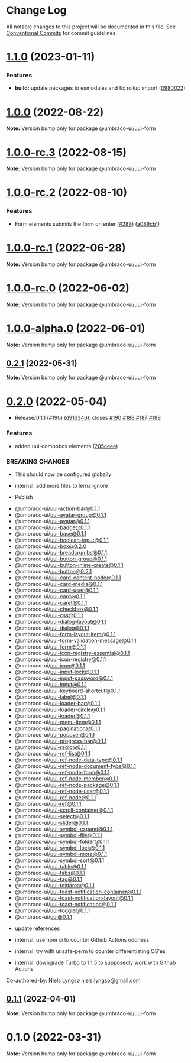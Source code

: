 # Change Log

All notable changes to this project will be documented in this file.
See [Conventional Commits](https://conventionalcommits.org) for commit guidelines.

# [1.1.0](https://github.com/umbraco/Umbraco.UI/compare/@umbraco-ui/uui-form@1.0.0...@umbraco-ui/uui-form@1.1.0) (2023-01-11)

### Features

- **build:** update packages to esmodules and fix rollup import ([0980022](https://github.com/umbraco/Umbraco.UI/commit/0980022acd9fedc79b017f417d4c56d247d129e3))

# [1.0.0](https://github.com/umbraco/Umbraco.UI/compare/@umbraco-ui/uui-form@1.0.0-rc.3...@umbraco-ui/uui-form@1.0.0) (2022-08-22)

**Note:** Version bump only for package @umbraco-ui/uui-form

# [1.0.0-rc.3](https://github.com/umbraco/Umbraco.UI/compare/@umbraco-ui/uui-form@1.0.0-rc.2...@umbraco-ui/uui-form@1.0.0-rc.3) (2022-08-15)

**Note:** Version bump only for package @umbraco-ui/uui-form

# [1.0.0-rc.2](https://github.com/umbraco/Umbraco.UI/compare/@umbraco-ui/uui-form@1.0.0-rc.1...@umbraco-ui/uui-form@1.0.0-rc.2) (2022-08-10)

### Features

- Form elements submits the form on enter ([#288](https://github.com/umbraco/Umbraco.UI/issues/288)) ([a089cb1](https://github.com/umbraco/Umbraco.UI/commit/a089cb1ff0e288e9cb0f768c72a83a0c2c8c706e))

# [1.0.0-rc.1](https://github.com/umbraco/Umbraco.UI/compare/@umbraco-ui/uui-form@1.0.0-rc.0...@umbraco-ui/uui-form@1.0.0-rc.1) (2022-06-28)

**Note:** Version bump only for package @umbraco-ui/uui-form

# [1.0.0-rc.0](https://github.com/umbraco/Umbraco.UI/compare/@umbraco-ui/uui-form@0.2.1...@umbraco-ui/uui-form@1.0.0-rc.0) (2022-06-02)

**Note:** Version bump only for package @umbraco-ui/uui-form

# [1.0.0-alpha.0](https://github.com/umbraco/Umbraco.UI/compare/@umbraco-ui/uui-form@0.2.1...@umbraco-ui/uui-form@1.0.0-alpha.0) (2022-06-01)

**Note:** Version bump only for package @umbraco-ui/uui-form

## [0.2.1](https://github.com/umbraco/Umbraco.UI/compare/@umbraco-ui/uui-form@0.2.0...@umbraco-ui/uui-form@0.2.1) (2022-05-31)

**Note:** Version bump only for package @umbraco-ui/uui-form

# [0.2.0](https://github.com/umbraco/Umbraco.UI/compare/@umbraco-ui/uui-form@0.1.0...@umbraco-ui/uui-form@0.2.0) (2022-05-04)

- Release/0.1.1 (#190) ([d91d346](https://github.com/umbraco/Umbraco.UI/commit/d91d346a0659f52de2a3c4746065c554f95e6328)), closes [#190](https://github.com/umbraco/Umbraco.UI/issues/190) [#188](https://github.com/umbraco/Umbraco.UI/issues/188) [#187](https://github.com/umbraco/Umbraco.UI/issues/187) [#189](https://github.com/umbraco/Umbraco.UI/issues/189)

### Features

- added uui-combobox elements ([205ceee](https://github.com/umbraco/Umbraco.UI/commit/205ceeed5e08f644b9ebdc736b94943c45702689))

### BREAKING CHANGES

- This should now be configured globally

- internal: add more files to lerna ignore

- Publish

* @umbraco-ui/uui-action-bar@0.1.1
* @umbraco-ui/uui-avatar-group@0.1.1
* @umbraco-ui/uui-avatar@0.1.1
* @umbraco-ui/uui-badge@0.1.1
* @umbraco-ui/uui-base@0.1.1
* @umbraco-ui/uui-boolean-input@0.1.1
* @umbraco-ui/uui-box@0.2.0
* @umbraco-ui/uui-breadcrumbs@0.1.1
* @umbraco-ui/uui-button-group@0.1.1
* @umbraco-ui/uui-button-inline-create@0.1.1
* @umbraco-ui/uui-button@0.2.1
* @umbraco-ui/uui-card-content-node@0.1.1
* @umbraco-ui/uui-card-media@0.1.1
* @umbraco-ui/uui-card-user@0.1.1
* @umbraco-ui/uui-card@0.1.1
* @umbraco-ui/uui-caret@0.1.1
* @umbraco-ui/uui-checkbox@0.1.1
* @umbraco-ui/uui-css@0.1.1
* @umbraco-ui/uui-dialog-layout@0.1.1
* @umbraco-ui/uui-dialog@0.1.1
* @umbraco-ui/uui-form-layout-item@0.1.1
* @umbraco-ui/uui-form-validation-message@0.1.1
* @umbraco-ui/uui-form@0.1.1
* @umbraco-ui/uui-icon-registry-essential@0.1.1
* @umbraco-ui/uui-icon-registry@0.1.1
* @umbraco-ui/uui-icon@0.1.1
* @umbraco-ui/uui-input-lock@0.1.1
* @umbraco-ui/uui-input-password@0.1.1
* @umbraco-ui/uui-input@0.1.1
* @umbraco-ui/uui-keyboard-shortcut@0.1.1
* @umbraco-ui/uui-label@0.1.1
* @umbraco-ui/uui-loader-bar@0.1.1
* @umbraco-ui/uui-loader-circle@0.1.1
* @umbraco-ui/uui-loader@0.1.1
* @umbraco-ui/uui-menu-item@0.1.1
* @umbraco-ui/uui-pagination@0.1.1
* @umbraco-ui/uui-popover@0.1.1
* @umbraco-ui/uui-progress-bar@0.1.1
* @umbraco-ui/uui-radio@0.1.1
* @umbraco-ui/uui-ref-list@0.1.1
* @umbraco-ui/uui-ref-node-data-type@0.1.1
* @umbraco-ui/uui-ref-node-document-type@0.1.1
* @umbraco-ui/uui-ref-node-form@0.1.1
* @umbraco-ui/uui-ref-node-member@0.1.1
* @umbraco-ui/uui-ref-node-package@0.1.1
* @umbraco-ui/uui-ref-node-user@0.1.1
* @umbraco-ui/uui-ref-node@0.1.1
* @umbraco-ui/uui-ref@0.1.1
* @umbraco-ui/uui-scroll-container@0.1.1
* @umbraco-ui/uui-select@0.1.1
* @umbraco-ui/uui-slider@0.1.1
* @umbraco-ui/uui-symbol-expand@0.1.1
* @umbraco-ui/uui-symbol-file@0.1.1
* @umbraco-ui/uui-symbol-folder@0.1.1
* @umbraco-ui/uui-symbol-lock@0.1.1
* @umbraco-ui/uui-symbol-more@0.1.1
* @umbraco-ui/uui-symbol-sort@0.1.1
* @umbraco-ui/uui-table@0.1.1
* @umbraco-ui/uui-tabs@0.1.1
* @umbraco-ui/uui-tag@0.1.1
* @umbraco-ui/uui-textarea@0.1.1
* @umbraco-ui/uui-toast-notification-container@0.1.1
* @umbraco-ui/uui-toast-notification-layout@0.1.1
* @umbraco-ui/uui-toast-notification@0.1.1
* @umbraco-ui/uui-toggle@0.1.1
* @umbraco-ui/uui@0.1.1

- update references

- internal: use npm ci to counter Github Actions oddness

- internal: try with unsafe-perm to counter differentiating OS'es

- internal: downgrade Turbo to 1.1.5 to supposedly work with Github Actions

Co-authored-by: Niels Lyngsø <niels.lyngso@gmail.com>

## [0.1.1](https://github.com/umbraco/Umbraco.UI/compare/@umbraco-ui/uui-form@0.1.0...@umbraco-ui/uui-form@0.1.1) (2022-04-01)

**Note:** Version bump only for package @umbraco-ui/uui-form

# 0.1.0 (2022-03-31)

**Note:** Version bump only for package @umbraco-ui/uui-form
